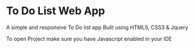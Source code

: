# To Do List Web App

A simple and responsive To Do list app
Built using HTML5, CSS3 & Jquery

To open Project make sure you have Javascript enabled in your IDE
